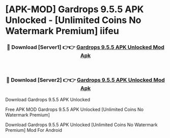 # [APK-MOD] Gardrops 9.5.5 APK Unlocked - [Unlimited Coins No Watermark Premium] iifeu



<div align="center">
<h3>🔴 Download [Server1] 👉👉 <a href="https://momento.my/?title=Gardrops_9.5.5_APK_Unlocked">Gardrops 9.5.5 APK Unlocked Mod Apk</a></h3><br>

<h3>🔴 Download [Server2] 👉👉 <a href="https://momento.my/?title=Gardrops_9.5.5_APK_Unlocked">Gardrops 9.5.5 APK Unlocked Mod Apk</a></h3>
</div>



Download Gardrops 9.5.5 APK Unlocked 

Free APK MOD Gardrops 9.5.5 APK Unlocked [Unlimited Coins No Watermark Premium]

Download Gardrops 9.5.5 APK Unlocked [Unlimited Coins No Watermark Premium] Mod For Android
